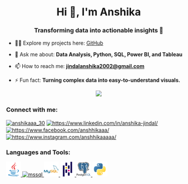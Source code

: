 <h1 align="center">Hi 👋, I'm Anshika</h1>
<h3 align="center">Transforming data into actionable insights 🚀</h3>

- 👨‍💻 Explore my projects here: [GitHub](https://github.com/Anshika-30) 

- 💬 Ask me about: **Data Analysis, Python, SQL, Power BI, and Tableau**

- 📫 How to reach me: **jindalanshika2002@gmail.com**

- ⚡ Fun fact: **Turning complex data into easy-to-understand visuals.**







<p align="center">
  <img src="https://user-images.githubusercontent.com/108257736/187373342-92abd1f7-a384-4546-870e-7b0750ab49ab.gif" width="400"/>
</p>














<h3 align="left">Connect with me:</h3>
<p align="left">
<a href="https://twitter.com/anshikaa30" target="blank"><img align="center" src="https://raw.githubusercontent.com/rahuldkjain/github-profile-readme-generator/master/src/images/icons/Social/twitter.svg" alt="anshikaaa_30" height="30" width="40" /></a>
<a href="https://www.linkedin.com/in/anshika-jindal/" target="blank"><img align="center" src="https://raw.githubusercontent.com/rahuldkjain/github-profile-readme-generator/master/src/images/icons/Social/linked-in-alt.svg" alt="https://www.linkedin.com/in/anshika-jindal/" height="30" width="40" /></a>
<a href="https://www.facebook.com/share/15yGrbD3Uu/?mibextid=wwXIfr" target="blank"><img align="center" src="https://raw.githubusercontent.com/rahuldkjain/github-profile-readme-generator/master/src/images/icons/Social/facebook.svg" alt="https://www.facebook.com/anshhikaaa/" height="30" width="40" /></a>
<a href="https://www.instagram.com/anshhikaaaaa/?igsh=MXFoazlod3FveW84dQ%3D%3D&utm_source=qr" target="blank"><img align="center" src="https://raw.githubusercontent.com/rahuldkjain/github-profile-readme-generator/master/src/images/icons/Social/instagram.svg" alt="https://www.instagram.com/anshhikaaaaa/" height="30" width="40" /></a>
</p>

<h3 align="left">Languages and Tools:</h3>
<p align="left"> <a href="https://www.java.com" target="_blank" rel="noreferrer"> <img src="https://raw.githubusercontent.com/devicons/devicon/master/icons/java/java-original.svg" alt="java" width="40" height="40"/> </a> <a href="https://www.microsoft.com/en-us/sql-server" target="_blank" rel="noreferrer"> <img src="https://www.svgrepo.com/show/303229/microsoft-sql-server-logo.svg" alt="mssql" width="40" height="40"/> </a> <a href="https://www.mysql.com/" target="_blank" rel="noreferrer"> <img src="https://raw.githubusercontent.com/devicons/devicon/master/icons/mysql/mysql-original-wordmark.svg" alt="mysql" width="40" height="40"/> </a> <a href="https://pandas.pydata.org/" target="_blank" rel="noreferrer"> <img src="https://raw.githubusercontent.com/devicons/devicon/2ae2a900d2f041da66e950e4d48052658d850630/icons/pandas/pandas-original.svg" alt="pandas" width="40" height="40"/> </a> <a href="https://www.postgresql.org" target="_blank" rel="noreferrer"> <img src="https://raw.githubusercontent.com/devicons/devicon/master/icons/postgresql/postgresql-original-wordmark.svg" alt="postgresql" width="40" height="40"/> </a> <a href="https://www.python.org" target="_blank" rel="noreferrer"> <img src="https://raw.githubusercontent.com/devicons/devicon/master/icons/python/python-original.svg" alt="python" width="40" height="40"/> </a> </p>


